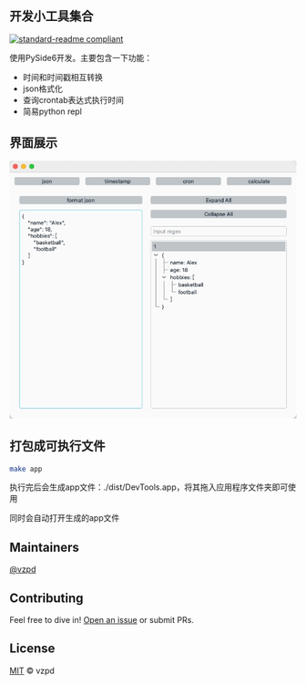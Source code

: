 ## 开发小工具集合
[![standard-readme compliant](https://img.shields.io/badge/readme%20style-standard-brightgreen.svg?style=flat-square)](https://github.com/RichardLitt/standard-readme)

使用PySide6开发。主要包含一下功能：
- 时间和时间戳相互转换
- json格式化
- 查询crontab表达式执行时间
- 简易python repl


## 界面展示

![json转换页面](assets/show/home.jpeg "home")


## 打包成可执行文件
```bash
make app
```
执行完后会生成app文件：./dist/DevTools.app，将其拖入应用程序文件夹即可使用

同时会自动打开生成的app文件

## Maintainers

[@vzpd](https://github.com/vzpd)


## Contributing

Feel free to dive in! [Open an issue](https://github.com/vzpd/DevTools/issues/new) or submit PRs.


## License

[MIT](LICENSE) © vzpd
